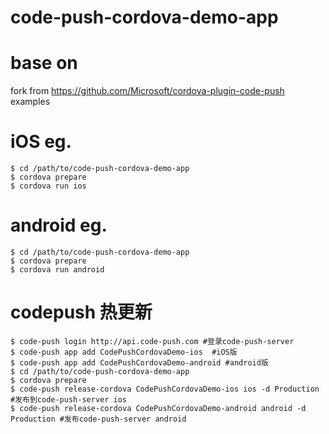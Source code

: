 # code-push-cordova-demo-app

# base on

fork from https://github.com/Microsoft/cordova-plugin-code-push examples

# iOS eg.

```shell
$ cd /path/to/code-push-cordova-demo-app
$ cordova prepare
$ cordova run ios
```

# android eg.

```shell
$ cd /path/to/code-push-cordova-demo-app
$ cordova prepare
$ cordova run android
```

# codepush 热更新

```shell
$ code-push login http://api.code-push.com #登录code-push-server
$ code-push app add CodePushCordovaDemo-ios  #iOS版
$ code-push app add CodePushCordovaDemo-android #android版
$ cd /path/to/code-push-cordova-demo-app
$ cordova prepare
$ code-push release-cordova CodePushCordovaDemo-ios ios -d Production #发布到code-push-server ios
$ code-push release-cordova CodePushCordovaDemo-android android -d Production #发布code-push-server android
```
